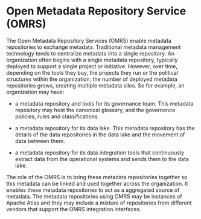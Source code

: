 <!--
  ~ Licensed to the Apache Software Foundation (ASF) under one
  ~ or more contributor license agreements.  See the NOTICE file
  ~ distributed with this work for additional information
  ~ regarding copyright ownership.  The ASF licenses this file
  ~ to you under the Apache License, Version 2.0 (the
  ~ "License"); you may not use this file except in compliance
  ~ with the License.  You may obtain a copy of the License at
  ~
  ~     http://www.apache.org/licenses/LICENSE-2.0
  ~
  ~ Unless required by applicable law or agreed to in writing, software
  ~ distributed under the License is distributed on an "AS IS" BASIS,
  ~ WITHOUT WARRANTIES OR CONDITIONS OF ANY KIND, either express or implied.
  ~ See the License for the specific language governing permissions and
  ~ limitations under the License.
  -->

# Open Metadata Repository Service (OMRS)

The Open Metadata Repository Services (OMRS) enable metadata repositories to exchange metadata.
Traditional metadata management technology tends to centralize metadata into a single repository.
An organization often begins with a single metadata repository, typically deployed to support a
single project or initiative.
However, over time, depending on the tools they buy, the projects they run or the political structures
within the organization, the number of deployed metadata repositories grows, creating multiple metadata silos.
So for example, an organization may have:

* a metadata repository and tools for its governance team.
This metadata repository may host the canonical glossary, and the governance policies, rules and classifications.

* a metadata repository for its data lake.
This metadata repository has the details of the data repositories in the data lake and the
movement of data between them.

* a metadata repository for its data integration tools that continuously extract data
from the operational systems and sends them to the data lake.

The role of the OMRS is to bring these metadata repositories together so this metadata can be linked
and used together across the organization.
It enables these metadata repositories to act as a aggregated source of metadata.
The metadata repositories using OMRS may be instances of Apache Atlas and they may
include a mixture of repositories from different vendors that support the OMRS integration interfaces.